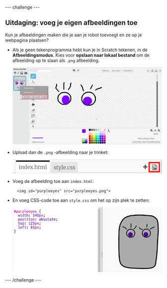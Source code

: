 \--- challenge \---

## Uitdaging: voeg je eigen afbeeldingen toe

Kun je afbeeldingen maken die je aan je robot toevoegt en ze op je webpagina plaatsen?

+ Als je geen tekenprogramma hebt kun je in Scratch tekenen, in de **Afbeeldingsmodus**. Kies voor **opslaan naar lokaal bestand** om de afbeelding op te slaan als `.png` afbeelding.
    
    ![screenshot](images/robot-scratch-paint.png)

+ Upload dan de `.png` -afbeelding naar je trinket:
    
    ![screenshot](images/robot-image-add.png)

+ Voeg de afbeelding toe aan ` index.html `:
    
        <img id="purpleeyes" src="purpleeyes.png">
        

+ En voeg CSS-code toe aan ` style.css ` om het op zijn plek te zetten:
    
    ![screenshot](images/robot-use-purple-eyes.png)

\--- /challenge \---